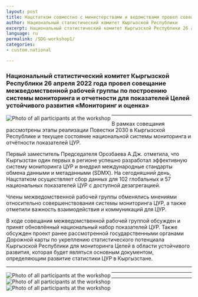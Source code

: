 ```yaml
---
layout: post
title: Нацстатком совместно с министерствами и ведомствами провел совещание межведомственной рабочей группы по построению системы мониторинга и отчетности для показателей Целей устойчивого развития «Мониторинг и оценка»
author: Национальный статистический комитет Кыргызской Республики
excerpt: Национальный статистический комитет Кыргызской Республики 26 апреля 2022 года провел совещание межведомственной рабочей группы по построению системы мониторинга и отчетности для показателей Целей устойчивого развития «Мониторинг и оценка»
language: ru
permalink: /SDG-workshop1/
categories:
- custom.national

---
```


### Национальный статистический комитет Кыргызской Республики 26 апреля 2022 года провел совещание межведомственной рабочей группы по построению системы мониторинга и отчетности для показателей Целей устойчивого развития «Мониторинг и оценка»

<img src="{{ site.baseurl }}/news-images/SDG_Workshop2.jpg" alt="Photo of all participants at the workshop" align="left">

***

В рамках совещания рассмотрены этапы реализации Повестки 2030 в Кыргызской Республике и текущее состояние национальной системы мониторинга и отчётности показателей ЦУР.

Первый заместитель Председателя Орозбаева А.Дж. отметила, что Кыргызстан один первых в регионе успешно разработал эффективную систему мониторинга ЦУР и внедрил международные стандарты обмена данными и метаданными (SDMX). На сегодняшний день, Нацстатком осуществляет сбор данных для 102 глобальных и 57 национальных показателей ЦУР с доступной дезагрегацией.

Члены межведомственной рабочей группы обменялись мнениями относительно совершенствования системы мониторинга ЦУР, а также отметили важность взаимодействия и коммуникаций для ЦУР.

В ходе совещания межведомственной рабочей группой обсужден и принят обновлённый национальный набор показателей ЦУР. Также обсужден проект ранее рассмотренной государственными органами Дорожной карты по укреплению статистического потенциала Кыргызской Республики для мониторинга Целей в области устойчивого развития, которая будет являться основным документом, определяющим развитие статистики ЦУР в Кыргызстане.

***

<img src="{{ site.baseurl }}/news-images/SDG_Workshop3.jpg" alt="Photo of all participants at the workshop" align="left">

***

<img src="{{ site.baseurl }}/news-images/SDG_Worksop1.jpg" alt="Photo of all participants at the workshop" align="left">

***

<img src="{{ site.baseurl }}/news-images/SDG_Workshop4.jpg" alt="Photo of all participants at the workshop" align="left">
                       
